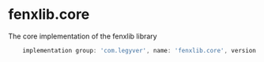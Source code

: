 # fenxlib.core
The core implementation of the fenxlib library
```gradle
    implementation group: 'com.legyver', name: 'fenxlib.core', version: '3.0.0-beta.8'
```